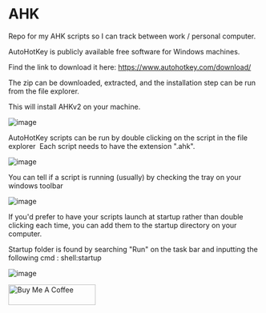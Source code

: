 # AHK
Repo for my AHK scripts so I can track between work / personal computer. 

AutoHotKey is publicly available free software for Windows machines. 

Find the link to download it here: https://www.autohotkey.com/download/

The zip can be downloaded, extracted, and the installation step can be run from the file explorer. 

This will install AHKv2 on your machine. 

![image](https://github.com/user-attachments/assets/5fcb4fc3-3249-4922-a32b-d0a17ca6854a)

AutoHotKey scripts can be run by double clicking on the script in the file explorer 
Each script needs to have the extension ".ahk". 

![image](https://github.com/user-attachments/assets/f4d83831-f0df-407f-b748-c7f750cef037)

You can tell if a script is running (usually) by checking the tray on your windows toolbar

![image](https://github.com/user-attachments/assets/641e1992-0768-497a-8c6b-346ae89d0750)

If you'd prefer to have your scripts launch at startup rather than double clicking each time, you can add them to the startup directory on your computer. 

Startup folder is found by searching "Run" on the task bar and inputting the following cmd : shell:startup

![image](https://github.com/user-attachments/assets/1ab9275d-9f1a-4024-b659-530fb26f88a4)

<a href="https://www.buymeacoffee.com/phinnnty" target="_blank"><img src="https://cdn.buymeacoffee.com/buttons/default-orange.png" alt="Buy Me A Coffee" height="41" width="174"></a>
